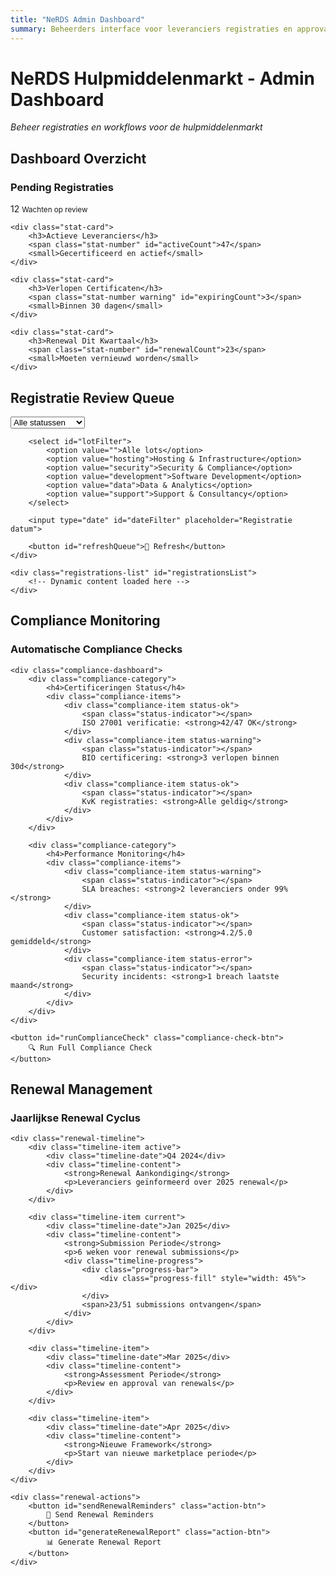 ```yaml
---
title: "NeRDS Admin Dashboard"
summary: Beheerders interface voor leveranciers registraties en approval workflows
---
```


# NeRDS Hulpmiddelenmarkt - Admin Dashboard

*Beheer registraties en workflows voor de hulpmiddelenmarkt*

<div class="admin-dashboard">

## Dashboard Overzicht

<div class="dashboard-stats">
    <div class="stat-card">
        <h3>Pending Registraties</h3>
        <span class="stat-number" id="pendingCount">12</span>
        <small>Wachten op review</small>
    </div>

    <div class="stat-card">
        <h3>Actieve Leveranciers</h3>
        <span class="stat-number" id="activeCount">47</span>
        <small>Gecertificeerd en actief</small>
    </div>

    <div class="stat-card">
        <h3>Verlopen Certificaten</h3>
        <span class="stat-number warning" id="expiringCount">3</span>
        <small>Binnen 30 dagen</small>
    </div>

    <div class="stat-card">
        <h3>Renewal Dit Kwartaal</h3>
        <span class="stat-number" id="renewalCount">23</span>
        <small>Moeten vernieuwd worden</small>
    </div>
</div>

## Registratie Review Queue

<div class="review-queue">
    <div class="queue-filters">
        <select id="statusFilter">
            <option value="">Alle statussen</option>
            <option value="pending">Pending Review</option>
            <option value="in_review">In Review</option>
            <option value="requires_info">Meer Info Nodig</option>
            <option value="approved">Goedgekeurd</option>
            <option value="rejected">Afgewezen</option>
        </select>

        <select id="lotFilter">
            <option value="">Alle lots</option>
            <option value="hosting">Hosting & Infrastructure</option>
            <option value="security">Security & Compliance</option>
            <option value="development">Software Development</option>
            <option value="data">Data & Analytics</option>
            <option value="support">Support & Consultancy</option>
        </select>

        <input type="date" id="dateFilter" placeholder="Registratie datum">

        <button id="refreshQueue">🔄 Refresh</button>
    </div>

    <div class="registrations-list" id="registrationsList">
        <!-- Dynamic content loaded here -->
    </div>
</div>

## Compliance Monitoring

<div class="compliance-section">
    <h3>Automatische Compliance Checks</h3>

    <div class="compliance-dashboard">
        <div class="compliance-category">
            <h4>Certificeringen Status</h4>
            <div class="compliance-items">
                <div class="compliance-item status-ok">
                    <span class="status-indicator"></span>
                    ISO 27001 verificatie: <strong>42/47 OK</strong>
                </div>
                <div class="compliance-item status-warning">
                    <span class="status-indicator"></span>
                    BIO certificering: <strong>3 verlopen binnen 30d</strong>
                </div>
                <div class="compliance-item status-ok">
                    <span class="status-indicator"></span>
                    KvK registraties: <strong>Alle geldig</strong>
                </div>
            </div>
        </div>

        <div class="compliance-category">
            <h4>Performance Monitoring</h4>
            <div class="compliance-items">
                <div class="compliance-item status-warning">
                    <span class="status-indicator"></span>
                    SLA breaches: <strong>2 leveranciers onder 99%</strong>
                </div>
                <div class="compliance-item status-ok">
                    <span class="status-indicator"></span>
                    Customer satisfaction: <strong>4.2/5.0 gemiddeld</strong>
                </div>
                <div class="compliance-item status-error">
                    <span class="status-indicator"></span>
                    Security incidents: <strong>1 breach laatste maand</strong>
                </div>
            </div>
        </div>
    </div>

    <button id="runComplianceCheck" class="compliance-check-btn">
        🔍 Run Full Compliance Check
    </button>
</div>

## Renewal Management

<div class="renewal-section">
    <h3>Jaarlijkse Renewal Cyclus</h3>

    <div class="renewal-timeline">
        <div class="timeline-item active">
            <div class="timeline-date">Q4 2024</div>
            <div class="timeline-content">
                <strong>Renewal Aankondiging</strong>
                <p>Leveranciers geïnformeerd over 2025 renewal</p>
            </div>
        </div>

        <div class="timeline-item current">
            <div class="timeline-date">Jan 2025</div>
            <div class="timeline-content">
                <strong>Submission Periode</strong>
                <p>6 weken voor renewal submissions</p>
                <div class="timeline-progress">
                    <div class="progress-bar">
                        <div class="progress-fill" style="width: 45%"></div>
                    </div>
                    <span>23/51 submissions ontvangen</span>
                </div>
            </div>
        </div>

        <div class="timeline-item">
            <div class="timeline-date">Mar 2025</div>
            <div class="timeline-content">
                <strong>Assessment Periode</strong>
                <p>Review en approval van renewals</p>
            </div>
        </div>

        <div class="timeline-item">
            <div class="timeline-date">Apr 2025</div>
            <div class="timeline-content">
                <strong>Nieuwe Framework</strong>
                <p>Start van nieuwe marketplace periode</p>
            </div>
        </div>
    </div>

    <div class="renewal-actions">
        <button id="sendRenewalReminders" class="action-btn">
            📧 Send Renewal Reminders
        </button>
        <button id="generateRenewalReport" class="action-btn">
            📊 Generate Renewal Report
        </button>
    </div>
</div>

</div>

<!-- Registration Detail Modal -->
<div id="registrationModal" class="modal" style="display: none;">
    <div class="modal-content">
        <span class="close-modal">&times;</span>

        <div id="registrationDetail">
            <!-- Dynamic content loaded here -->
        </div>

        <div class="modal-actions">
            <button id="approveRegistration" class="approve-btn">✅ Goedkeuren</button>
            <button id="rejectRegistration" class="reject-btn">❌ Afwijzen</button>
            <button id="requestMoreInfo" class="info-btn">📋 Meer Info Opvragen</button>
        </div>
    </div>
</div>

<script>
document.addEventListener('DOMContentLoaded', function() {
    loadDashboardData();
    setupEventHandlers();
    startRealTimeUpdates();
});

function loadDashboardData() {
    // Load registrations from localStorage (demo data)
    const registrations = getAllRegistrations();
    updateDashboardStats(registrations);
    renderRegistrationsList(registrations);
    loadComplianceData();
}

function getAllRegistrations() {
    // Get all registrations from localStorage
    const registrations = [];
    for (let i = 0; i < localStorage.length; i++) {
        const key = localStorage.key(i);
        if (key.startsWith('nerds-registration-NDS-')) {
            const data = JSON.parse(localStorage.getItem(key));
            data.id = key.replace('nerds-registration-', '');
            registrations.push(data);
        }
    }

    // Add some demo data if none exists
    if (registrations.length === 0) {
        registrations.push(...getDemoRegistrations());
    }

    return registrations;
}

function getDemoRegistrations() {
    return [
        {
            id: 'NDS-123456',
            companyName: 'CloudTech Solutions BV',
            contactEmail: 'info@cloudtech.nl',
            lots: ['hosting', 'security'],
            status: 'pending',
            timestamp: new Date(Date.now() - 2 * 24 * 60 * 60 * 1000).toISOString(),
            certifications: ['ISO27001', 'BIO']
        },
        {
            id: 'NDS-123457',
            companyName: 'DataMine Analytics',
            contactEmail: 'contact@datamine.nl',
            lots: ['data', 'support'],
            status: 'in_review',
            timestamp: new Date(Date.now() - 5 * 24 * 60 * 60 * 1000).toISOString(),
            certifications: ['ISO27001']
        },
        {
            id: 'NDS-123458',
            companyName: 'SecureGov Services',
            contactEmail: 'admin@securegov.nl',
            lots: ['security', 'support'],
            status: 'approved',
            timestamp: new Date(Date.now() - 10 * 24 * 60 * 60 * 1000).toISOString(),
            certifications: ['ISO27001', 'BIO', 'NEN7510']
        }
    ];
}

function updateDashboardStats(registrations) {
    const pending = registrations.filter(r => r.status === 'pending').length;
    const approved = registrations.filter(r => r.status === 'approved').length;

    document.getElementById('pendingCount').textContent = pending;
    document.getElementById('activeCount').textContent = approved + 44; // Add existing suppliers
    document.getElementById('expiringCount').textContent = 3;
    document.getElementById('renewalCount').textContent = 23;
}

function renderRegistrationsList(registrations) {
    const container = document.getElementById('registrationsList');

    container.innerHTML = registrations.map(registration => `
        <div class="registration-item" data-id="${registration.id}">
            <div class="registration-header">
                <h4>${registration.companyName}</h4>
                <span class="status-badge status-${registration.status}">${getStatusLabel(registration.status)}</span>
            </div>

            <div class="registration-details">
                <div class="detail-item">
                    <strong>Email:</strong> ${registration.contactEmail}
                </div>
                <div class="detail-item">
                    <strong>Lots:</strong> ${(registration.lots || []).join(', ')}
                </div>
                <div class="detail-item">
                    <strong>Ingediend:</strong> ${new Date(registration.timestamp).toLocaleDateString('nl-NL')}
                </div>
                <div class="detail-item">
                    <strong>Certificeringen:</strong> ${(registration.certifications || []).join(', ') || 'Geen'}
                </div>
            </div>

            <div class="registration-actions">
                <button class="view-detail-btn" data-id="${registration.id}">
                    👁️ Details Bekijken
                </button>

                ${registration.status === 'pending' ? `
                    <button class="quick-approve-btn" data-id="${registration.id}">
                        ✅ Quick Approve
                    </button>
                    <button class="quick-reject-btn" data-id="${registration.id}">
                        ❌ Afwijzen
                    </button>
                ` : ''}
            </div>
        </div>
    `).join('');

    // Add event listeners
    container.querySelectorAll('.view-detail-btn').forEach(btn => {
        btn.addEventListener('click', (e) => {
            showRegistrationDetail(e.target.dataset.id);
        });
    });

    container.querySelectorAll('.quick-approve-btn').forEach(btn => {
        btn.addEventListener('click', (e) => {
            quickApprove(e.target.dataset.id);
        });
    });

    container.querySelectorAll('.quick-reject-btn').forEach(btn => {
        btn.addEventListener('click', (e) => {
            quickReject(e.target.dataset.id);
        });
    });
}

function getStatusLabel(status) {
    const labels = {
        'pending': 'Te Reviewen',
        'in_review': 'In Review',
        'requires_info': 'Meer Info',
        'approved': 'Goedgekeurd',
        'rejected': 'Afgewezen'
    };
    return labels[status] || status;
}

function showRegistrationDetail(registrationId) {
    const registration = JSON.parse(localStorage.getItem('nerds-registration-' + registrationId));

    document.getElementById('registrationDetail').innerHTML = `
        <h3>Registratie Details - ${registration.companyName}</h3>

        <div class="detail-sections">
            <div class="detail-section">
                <h4>Bedrijfsgegevens</h4>
                <p><strong>Naam:</strong> ${registration.companyName}</p>
                <p><strong>KvK:</strong> ${registration.kvkNumber || 'Niet opgegeven'}</p>
                <p><strong>Website:</strong> ${registration.website || 'Niet opgegeven'}</p>
                <p><strong>Beschrijving:</strong> ${registration.description || 'Niet opgegeven'}</p>
            </div>

            <div class="detail-section">
                <h4>Contact</h4>
                <p><strong>Persoon:</strong> ${registration.contactPerson || 'Niet opgegeven'}</p>
                <p><strong>Email:</strong> ${registration.contactEmail}</p>
                <p><strong>Telefoon:</strong> ${registration.contactPhone || 'Niet opgegeven'}</p>
            </div>

            <div class="detail-section">
                <h4>Services & Compliance</h4>
                <p><strong>Lots:</strong> ${(registration.lots || []).join(', ')}</p>
                <p><strong>Certificeringen:</strong> ${(registration.certifications || []).join(', ') || 'Geen'}</p>
                <p><strong>Status:</strong> ${getStatusLabel(registration.status)}</p>
            </div>
        </div>

        <div class="admin-notes">
            <h4>Admin Notes</h4>
            <textarea id="adminNotes" rows="4" placeholder="Voeg notities toe voor deze registratie..."></textarea>
        </div>
    `;

    document.getElementById('registrationModal').style.display = 'block';

    // Set current registration for actions
    window.currentRegistration = registrationId;
}

function quickApprove(registrationId) {
    if (confirm('Weet je zeker dat je deze registratie wilt goedkeuren?')) {
        updateRegistrationStatus(registrationId, 'approved');
        showNotification('Registratie goedgekeurd!', 'success');
    }
}

function quickReject(registrationId) {
    const reason = prompt('Reden voor afwijzing:');
    if (reason) {
        updateRegistrationStatus(registrationId, 'rejected', reason);
        showNotification('Registratie afgewezen', 'warning');
    }
}

function updateRegistrationStatus(registrationId, status, notes = '') {
    const registration = JSON.parse(localStorage.getItem('nerds-registration-' + registrationId));
    registration.status = status;
    registration.adminNotes = notes;
    registration.reviewedAt = new Date().toISOString();

    localStorage.setItem('nerds-registration-' + registrationId, JSON.stringify(registration));

    // Refresh the dashboard
    loadDashboardData();
}

function loadComplianceData() {
    // Simulate compliance monitoring
    setTimeout(() => {
        document.querySelector('#runComplianceCheck').textContent = '✅ Last check: ' + new Date().toLocaleTimeString('nl-NL');
    }, 1000);
}

function setupEventHandlers() {
    // Modal close
    document.querySelector('.close-modal').addEventListener('click', () => {
        document.getElementById('registrationModal').style.display = 'none';
    });

    // Modal actions
    document.getElementById('approveRegistration').addEventListener('click', () => {
        if (window.currentRegistration) {
            quickApprove(window.currentRegistration);
            document.getElementById('registrationModal').style.display = 'none';
        }
    });

    document.getElementById('rejectRegistration').addEventListener('click', () => {
        if (window.currentRegistration) {
            quickReject(window.currentRegistration);
            document.getElementById('registrationModal').style.display = 'none';
        }
    });

    // Filters
    document.getElementById('refreshQueue').addEventListener('click', loadDashboardData);

    // Compliance check
    document.getElementById('runComplianceCheck').addEventListener('click', () => {
        showNotification('Running compliance check...', 'info');
        loadComplianceData();
    });

    // Renewal actions
    document.getElementById('sendRenewalReminders').addEventListener('click', () => {
        showNotification('Renewal reminders sent to 28 suppliers', 'success');
    });

    document.getElementById('generateRenewalReport').addEventListener('click', () => {
        showNotification('Renewal report generated and downloaded', 'success');
    });
}

function startRealTimeUpdates() {
    // Update dashboard every 30 seconds
    setInterval(() => {
        loadDashboardData();
    }, 30000);
}

function showNotification(message, type = 'info') {
    const notification = document.createElement('div');
    notification.className = `notification notification-${type}`;
    notification.textContent = message;

    document.body.appendChild(notification);

    setTimeout(() => {
        notification.remove();
    }, 3000);
}
</script>

---

*NeRDS Admin Dashboard - Voor ondersteuning: [admin@minbzk.nl](mailto:admin@minbzk.nl)*
